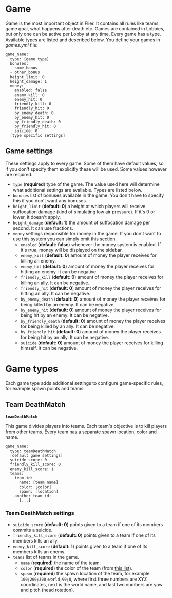 # Game

Game is the most important object in Flier. It contains all rules like teams, game goal, what happens after death etc. Games are contained in Lobbies, but only one can be active per Lobby at any time. Every game has a type. Available types are listed and described below. You define your games in _games.yml_ file:

```
game_name:
  type: [game type]
  bonuses:
  - some_bonus
  - other_bonus
  height_limit: 0
  height_damage: 1
  money:
    enabled: false
    enemy_kill: 0
    enemy_hit: 0
    friendly_kill: 0
    friendly_hit: 0
    by_enemy_death: 0
    by_enemy_hit: 0
    by_friendly_death: 0
    by_friendly_hit: 0
    suicide: 0
  [type specific settings]
```

## Game settings

These settings apply to every game. Some of them have default values, so if you don't specify them explicitly these will be used. Some values however are required.

* `type` (**required**) type of the game. The value used here will determine what additional settings are available. Types are listed below.
* `bonuses` list of bonuses available in the game. You don't have to specify this if you don't want any bonuses.
* `height_limit` (**default: 0**) a height at which players will receive suffocation damage (kind of simulating low air pressure). If it's 0 or lower, it doesn't apply.
* `height_damage` (**default: 1**) the amount of suffocation damage per second. It can use fractions.
* `money` settings responsible for money in the game. If you don't want to use this system you can simply omit this section.
  * `enabled` (**default: false**) whenever the money system is enabled. If it's _true_, money will be displayed on the sidebar.
  * `enemy_kill` (**default: 0**) amount of money the player receives for killing an enemy.
  * `enemy_hit` (**default: 0**) amount of money the player receives for hitting an enemy. It can be negative.
  * `friendly_kill` (**default: 0**) amount of money the player receives for killing an ally. It can be negative.
  * `friendly_hit` (**default: 0**) amount of money the player receives for hitting an ally. It can be negative.
  * `by_enemy_death` (**default: 0**) amount of money the player receives for being killed by an enemy. It can be negative.
  * `by_enemy_hit` (**default: 0**) amount of money the player receives for being hit by an enemy. It can be negative.
  * `by_friendly_death` (**default: 0**) amount of money the player receives for being killed by an ally. It can be negative.
  * `by_friendly_hit` (**default: 0**) amount of money the player receives for being hit by an ally. It can be negative.
  * `suicide` (**default: 0**) amount of money the player receives for killing himself. It can be negative.

# Game types

Each game type adds additional settings to configure game-specific rules, for example spawn points and teams.

## Team DeathMatch

**`teamDeathMatch`**

This game divides players into teams. Each team's objective is to kill players from other teams. Every team has a separate spawn location, color and name.

```
game_name:
  type: teamDeathMatch
  [default game settings]
  suicide_score: 0
  friendly_kill_score: 0
  enemy_kill_score: 1
  teams:
    team_id:
      name: [team name]
      color: [color]
      spawn: [location]
    another_team_id:
      [...]
```

### Team DeathMatch settings

* `suicide_score` (**default: 0**) points given to a team if one of its members commits a suicide.
* `friendly_kill_score` (**default: 0**) points given to a team if one of its members kills an ally.
* `enemy_kill_score` (**default: 1**) points given to a team if one of its members kills an enemy.
* `teams` list of teams in the game.
  * `name` (**required**) the name of the team.
  * `color` (**required**) the color of the team (from [this list](https://hub.spigotmc.org/javadocs/spigot/org/bukkit/ChatColor.html)).
  * `spawn` (**required**) the spawn location of the team, for example `100;200;300;world;90;0`, where first three numbers are XYZ coordinates, next is the world name, and last two numbers are yaw and pitch (head rotation).
